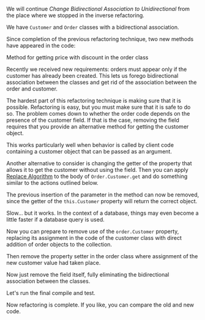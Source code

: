 We will continue <i>Change Bidirectional Association to Unidirectional</i> from the place where we stopped in the inverse refactoring.

We have <code>Customer</code> and <code>Order</code> classes with a bidirectional association.

Since completion of the previous refactoring technique, two new methods have appeared in the code:

Method for getting price with discount in the order class

Recently we received new requirements: orders must appear only if the customer has already been created. This lets us forego bidirectional association between the classes and get rid of the association between the order and customer.

The hardest part of this refactoring technique is making sure that it is possible. Refactoring is easy, but you must make sure that it is safe to do so. The problem comes down to whether the order code depends on the presence of the customer field. If that is the case, removing the field requires that you provide an alternative method for getting the customer object.

This works particularly well when behavior is called by client code containing a customer object that can be passed as an argument.

Another alternative to consider is changing the getter of the property that allows it to get the customer without using the field. Then you can apply <a href="/substitute-algorithm">Replace Algorithm</a> to the body of <code>Order.Customer.get</code> and do something similar to the actions outlined below.

The previous insertion of the parameter in the method can now be removed, since the getter of the <code>this.Customer</code> property will return the correct object.

Slow… but it works. In the context of a database, things may even become a little faster if a database query is used.

Now you can prepare to remove use of the <code>order.Customer</code> property, replacing its assignment in the code of the customer class with direct addition of order objects to the collection.

Then remove the property setter in the order class where assignment of the new customer value had taken place.

Now just remove the field itself, fully eliminating the bidirectional association between the classes.

Let's run the final compile and test.

Now refactoring is complete. If you like, you can compare the old and new code.